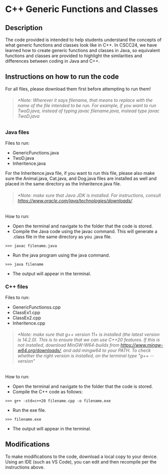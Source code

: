 # C++ Generic Functions and Classes

## Description
The code provided is intended to help students understand the concepts of what generic functions and classes look like in C++. In CSCC24, we have learned how to create generic functions and classes in Java, so equivalent functions and classes are provided to highlight the similarities and differences between coding in Java and C++. 

## Instructions on how to run the code

For all files, please download them first before attempting to run them!

>###### *Note: Wherever it says filename, that means to replace with the name of the file intended to be run. For example, if you want to run TwoD.java, instead of typing javac filename.java, instead type javac TwoD.java

### Java files
Files to run:
- GenericFunctions.java
- TwoD.java
- Inheritence.java

For the Inheritence.java file, if you want to run this file, please also make sure the Animal.java, Cat.java, and Dog.java files are installed as well and placed in the same directory as the Inheritence.java file.

 >###### *Note: make sure that Java JDK is installed. For instructions, consult https://www.oracle.com/java/technologies/downloads/.

How to run:
- Open the terminal and navigate to the folder that the code is stored.
- Compile the Java code using the javac command. This will generate a .class file in the same directory as you .java file.
```
>>> javac filename.java
```
- Run the java program using the java command.
```
>>> java filename
```
- The output will appear in the terminal.

### C++ files
Files to run:
- GenericFunctionss.cpp
- ClassEx1.cpp
- ClassEx2.cpp
- Inheritence.cpp

 >###### *Note: make sure that g++ version 11+ is installed (the latest version is 14.2.0). This is to ensure that we can use C++20 features. If this is not installed, download MinGW-W64-builds from https://www.mingw-w64.org/downloads/, and add mingw64 to your PATH. To check whether the right version is installed, on the terminal type "g++ --version"

How to run:
- Open the terminal and navigate to the folder that the code is stored.
- Compile the C++ code as follows:
```
>>> g++ -std=c++20 filename.cpp -o filename.exe
```
- Run the exe file.
```
>>> filename.exe
```
- The output will appear in the terminal.

## Modifications
To make modifications to the code, download a local copy to your device. Using an IDE (such as VS Code), you can edit and then recompile per the instructions above.
  


